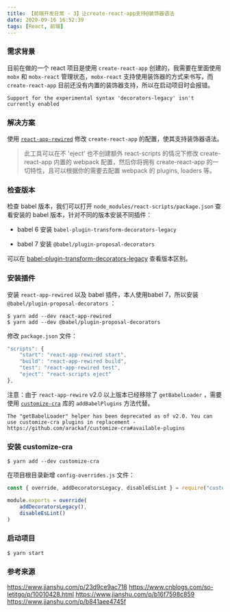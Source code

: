 ```yaml
---
title: 【前端开发日常 - 3】让create-react-app支持@装饰器语法
date: 2020-09-16 16:52:39
tags: [React, 前端]
---
```


### 需求背景
目前在做的一个 react 项目是使用 `create-react-app` 创建的，我需要在里面使用 `mobx` 和 `mobx-react` 管理状态，`mobx-react` 支持使用装饰器的方式来书写，而 `create-react-app` 目前还没有内置的装饰器支持，所以在启动项目时会报错。

``` shell
Support for the experimental syntax 'decorators-legacy' isn't currently enabled
```
### 解决方案

使用 [`react-app-rewired`](https://github.com/timarney/react-app-rewired) 修改 `create-react-app` 的配置，使其支持装饰器语法。

> 此工具可以在不 'eject'  也不创建额外 react-scripts 的情况下修改 create-react-app 内置的 webpack 配置，然后你将拥有 create-react-app 的一切特性，且可以根据你的需要去配置 webpack 的 plugins, loaders 等。

<!--more-->

### 检查版本

检查 babel 版本，我们可以打开 `node_modules/react-scripts/package.json` 查看安装的 babel 版本，针对不同的版本安装不同插件：

- babel 6 安装 `babel-plugin-transform-decorators-legacy`

- babel 7 安装 `@babel/plugin-proposal-decorators`

可以在 [babel-plugin-transform-decorators-legacy](https://github.com/loganfsmyth/babel-plugin-transform-decorators-legacy) 查看版本区别。

### 安装插件

安装 `react-app-rewired` 以及 babel 插件，本人使用babel 7，所以安装 `@babel/plugin-proposal-decorators` ：

``` shell
$ yarn add --dev react-app-rewired
$ yarn add --dev @babel/plugin-proposal-decorators
```
修改 `package.json` 文件：

``` javascript
"scripts": {
    "start": "react-app-rewired start",
    "build": "react-app-rewired build",
    "test": "react-app-rewired test",
    "eject": "react-scripts eject"
},
```
注意：由于 `react-app-rewire` v2.0  以上版本已经移除了 `getBabelLoader` ，需要使用 [`customize-cra`](https://github.com/arackaf/customize-cra) 库的 `addBabelPlugins` 方法代替。

```shell
The "getBabelLoader" helper has been deprecated as of v2.0. You can use customize-cra plugins in replacement - https://github.com/arackaf/customize-cra#available-plugins
```

### 安装 customize-cra

```shell
$ yarn add --dev customize-cra
```

在项目根目录新增 `config-overrides.js` 文件：

``` javascript
const { override, addDecoratorsLegacy, disableEsLint } = require("customize-cra");

module.exports = override(
    addDecoratorsLegacy(),
    disableEsLint()
)
```
### 启动项目

``` shell
$ yarn start
```

### 参考来源
<a href="https://www.jianshu.com/p/23d9ce9ac718">https://www.jianshu.com/p/23d9ce9ac718</a>
<a href="https://www.cnblogs.com/so-letitgo/p/10010428.html">https://www.cnblogs.com/so-letitgo/p/10010428.html</a>
<a href="https://www.jianshu.com/p/b16f7598c859">https://www.jianshu.com/p/b16f7598c859</a>
<a href="https://www.jianshu.com/p/b841aee4745f">https://www.jianshu.com/p/b841aee4745f</a>
